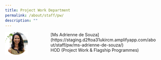 ```yaml
---
title: Project Work Department
permalink: /about/staff/pw/
description: ""
---
```

<div>  
<div style="float: left">  
<img src="/images/PW-Adrienne-de-Souza_s.jpg" 
    style="width:50%">
</div>  
<div></div>  
</div>
[Ms Adrienne de Souza](https://staging.d2ftoa31ukircm.amplifyapp.com/about/staff/pw/ms-adrienne-de-souza/) <br>
HOD (Project Work & Flagship Programmes)